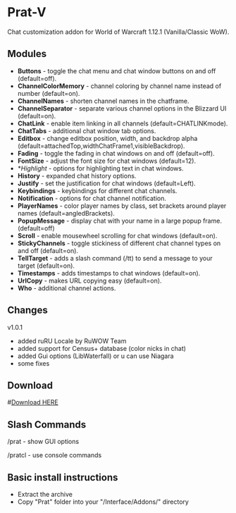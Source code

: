 # Prat-V

Chat customization addon for World of Warcraft 1.12.1 (Vanilla/Classic WoW).

## Modules

* **Buttons** - toggle the chat menu and chat window buttons on and off (default=off).
* **ChannelColorMemory** - channel coloring by channel name instead of number (default=on).
* **ChannelNames** - shorten channel names in the chatframe.
* **ChannelSeparator** - separate various channel options in the Blizzard UI (default=on).
* **ChatLink** - enable item linking in all channels (default=CHATLINKmode).
* **ChatTabs** - additional chat window tab options.
* **Editbox** - change editbox position, width, and backdrop alpha (default=attachedTop,widthChatFrame1,visibleBackdrop).
* **Fading** - toggle the fading in chat windows on and off (default=off).
* **FontSize** - adjust the font size for chat windows (default=12).
* **Highlight* - options for highlighting text in chat windows.
* **History** - expanded chat history options.
* **Justify** - set the justification for chat windows (default=Left).
* **Keybindings** - keybindings for different chat channels.
* **Notification** - options for chat channel notification.
* **PlayerNames** - color player names by class, set brackets around player names (default=angledBrackets).
* **PopupMessage** - display chat with your name in a large popup frame. (default=off)
* **Scroll** - enable mousewheel scrolling for chat windows (default=on).
* **StickyChannels** - toggle stickiness of different chat channel types on and off (default=on).
* **TellTarget** - adds a slash command (/tt) to send a message to your target (default=on).
* **Timestamps** - adds timestamps to chat windows (default=on).
* **UrlCopy** - makes URL copying easy (default=on).
* **Who** - additional channel actions.

## Changes

v1.0.1

- added ruRU Locale by RuWOW Team
- added support for Census+ database (color nicks in chat)
- added Gui options (LibWaterfall) or u can use Niagara
- some fixes

## Download
#<a href="https://github.com/laytya/MinimapButtonBag-vanilla/releases/latest">Download HERE</a>


## Slash Commands

/prat - show GUI options

/pratcl - use console commands

## Basic install instructions
  - Extract the archive
  - Copy "Prat" folder into your "<WOW FOLDER>/Interface/Addons/" directory